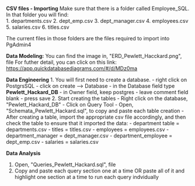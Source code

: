 **CSV files - Importing**
Make sure that there is a folder called Employee_SQL. In that folder you will find:  
    1. departments.csv
    2. dept_emp.csv
    3. dept_manager.csv
    4. employees.csv
    5. salaries.csv
    6. titles.csv

The current files in those folders are the files required to import into PgAdmin4

**Data Modeling:**
You can find the image in, "ERD_Pewlett_Hacckard.png", file
For futher detail, you can click on this link: https://app.quickdatabasediagrams.com/#/d/MDz0ma

**Data Engineering**
    1. You will first need to create a database.
        - right click on PostgrsSQL 
        - click on create --> Database
        - in the Database field type **Pewlett_Hackard_DB**
        - in Owner field, keep postgres
        - leave comment field blank 
        - press save
    2. Start creating the tables
        - Right click on the database, "Pewlett_Hackard_DB"
        - Click on Query Tool 
        - Open, "Schemata_Pewlett_Hackard.sql",  to copy and paste each table creation 
        - After creating a table, import the appropriate csv file accordingly, and then check the table to ensure that it imported the data:
            - department table = departments.csv
            - titles = titles.csv
            - employees = employees.csv
            - department_manager = dept_manager.csv
            - department_employee = dept_emp.csv
            - salaries = salaries.csv

**Data Analysis**
1. Open, "Queries_Pewlett_Hackard.sql", file
2. Copy and paste each query section one at a time OR paste all of it and highlight one section at a time to run each query indvidually 




